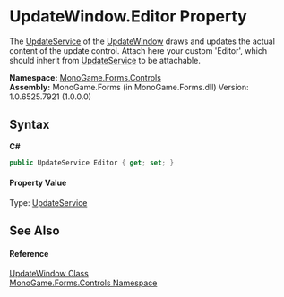 # UpdateWindow.Editor Property 
 

The <a href="b3320f0f-601f-9074-20d6-72d4bd7626d6">UpdateService</a> of the <a href="8327e97e-c937-17c8-639d-11753054130d">UpdateWindow</a> draws and updates the actual content of the update control. Attach here your custom 'Editor', which should inherit from <a href="b3320f0f-601f-9074-20d6-72d4bd7626d6">UpdateService</a> to be attachable.

**Namespace:**&nbsp;<a href="8f23f06b-3612-edfa-0d1a-0a586d1c5911">MonoGame.Forms.Controls</a><br />**Assembly:**&nbsp;MonoGame.Forms (in MonoGame.Forms.dll) Version: 1.0.6525.7921 (1.0.0.0)

## Syntax

**C#**<br />
``` C#
public UpdateService Editor { get; set; }
```


#### Property Value
Type: <a href="b3320f0f-601f-9074-20d6-72d4bd7626d6">UpdateService</a>

## See Also


#### Reference
<a href="8327e97e-c937-17c8-639d-11753054130d">UpdateWindow Class</a><br /><a href="8f23f06b-3612-edfa-0d1a-0a586d1c5911">MonoGame.Forms.Controls Namespace</a><br />